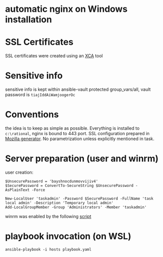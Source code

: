 # automatic nginx on Windows installation


# SSL Certificates

SSL certificates were created using an [XCA](https://hohnstaedt.de/xca/) tool

# Sensitive info

sensitive info is kept within ansible-vault protected group_vars/all, vault password is `tiajIddAiWamjoogerOc`

# Conventions

the idea is to keep as simple as possible. Everything is installed to `c:\rational`, nginx is bound to 443 port. SSL configuration prepared in [Mozilla generator](https://ssl-config.mozilla.org/). No parametrization unless explicitly mentioned in task.

# Server preparation (user and winrm)

user creation:

```
$UnsecurePassword = 'bayshnocdunmovvijiv4'
$SecurePassword = ConvertTo-SecureString $UnsecurePassword -AsPlainText -Force

New-LocalUser 'taskadmin' -Password $SecurePassword -FullName 'task local admin' -Description 'Temporary local admin'
Add-LocalGroupMember -Group 'Administrators' -Member 'taskadmin'
```

winrm was enabled by the following [script](https://raw.githubusercontent.com/psconfeu/2018/e41a7dbc5af61976f48000882840bd65e3e11c45/Wojciech%20Sciesinski/Ansible/Demo-1/ConfigureRemotingForAnsible.ps1)

# playbook invocation (on WSL)

```
ansible-playbook -i hosts playbook.yaml
```